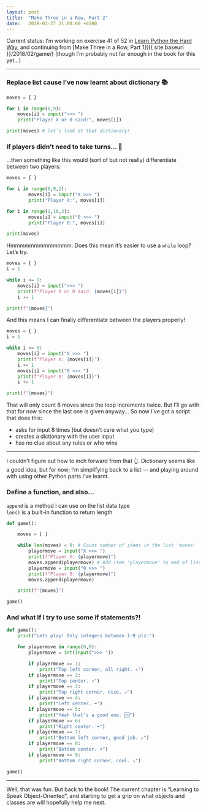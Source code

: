 ```yaml
---
layout: post
title:  "Make Three in a Row, Part 2"
date:   2018-03-27 21:00:00 +0200
---
```


Current status: I’m working on exercise 41 of 52 in [Learn Python the Hard Way](https://learnpythonthehardway.org/), and continuing from [Make Three in a Row, Part 1]({{ site.baseurl }}/2018/02/game/) (though I’m probably not far enough in the book for this yet…)

---

### Replace list cause I’ve now learnt about dictionary 📚

```python
moves = { }

for i in range(0,9):
    moves[i] = input(">>> ")
    print("Player X or 0 said:", moves[i])

print(moves) # let’s look at that dictionary!
```


### If players didn’t need to take turns… 🤪
…then something like this would (sort of but not really) differentiate between two players:

```python
moves = { }

for i in range(0,9,2):
        moves[i] = input("X >>> ")
        print("Player X:", moves[i])

for i in range(1,10,2):
        moves[i] = input("0 >>> ")
        print("Player 0:", moves[i])

print(moves)
```

Hmmmmmmmmmmmmm. Does this mean it’s easier to use a `while` loop? Let’s try.

```python
moves = { }
i = 1

while i <= 9:
    moves[i] = input(">>> ")
    print(f"Player X or 0 said: {moves[i]}")
    i += 1

print(f"{moves}")
```

And this means I can finally differentiate between the players properly!

```python
moves = { }
i = 1

while i <= 8:
    moves[i] = input("X >>> ")
    print(f"Player X: {moves[i]}")
    i += 1
    moves[i] = input("0 >>> ")
    print(f"Player 0: {moves[i]}")
    i += 1

print(f"{moves}")
```

That will only count 8 moves since the loop increments twice. But I’ll go with that for now since the last one is given anyway… So now I’ve got a script that does this:
* asks for input 8 times (but doesn’t care what you type)
* creates a dictionary with the user input
* has no clue about any rules or who wins

---

I couldn’t figure out how to inch forward from that 👆. Dictionary seems like a good idea, but for now; I’m simplifying back to a list — and playing around with using  other Python parts I’ve learnt.

### Define a function, and also…

`append` is a method I can use on the list data type <br>
`len()` is a built-in function to return length

```python
def game():

    moves = [ ]

    while len(moves) < 8: # Count number of items in the list 'moves'
        playermove = input("X >>> ")
        print(f"Player X: {playermove}")
        moves.append(playermove) # Add item 'playermove' to end of list
        playermove = input("0 >>> ")
        print(f"Player 0: {playermove}")
        moves.append(playermove)

    print(f"{moves}")

game()
```

### And what if I try to use some if statements?!

```python
def game():
    print("Lets play! Only integers between 1-9 plz:")

    for playermove in range(0,9):
        playermove = int(input(">>> "))

        if playermove == 1:
            print("Top left corner, all right. ↖️")
        if playermove == 2:
            print("Top center. ⬆️")
        if playermove == 3:
            print("Top right corner, nice. ↗️")
        if playermove == 4:
            print("Left center. ⬅️")
        if playermove == 5:
            print("Yeah that’s a good one. 🆒")
        if playermove == 6:
            print("Right center. ➡️")
        if playermove == 7:
            print("Bottom left corner, good job. ↙️")
        if playermove == 8:
            print("Bottom center. ⬇️")
        if playermove == 9:
            print("Bottom right corner, cool. ↘️")

game()
```

---

Well, that was fun. But back to the book! The current chapter is “Learning to Speak Object-Oriented”, and starting to get a grip on what objects and classes are will hopefully help me next.
